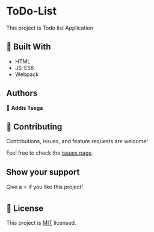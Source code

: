 # ToDo-List
This project is Todo list Application

## 🧰 Built With

- HTML
- JS-ES6
- Webpack

## Authors

👤 **Addis Tsega**

## 🤝 Contributing

Contributions, issues, and feature requests are welcome!

Feel free to check the [issues page](../../issues/).

## Show your support

Give a ⭐️ if you like this project!

## 📝 License

This project is [MIT](./MIT.md) licensed.

